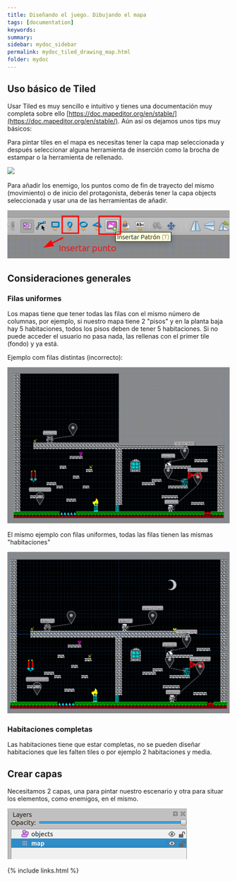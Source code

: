 ```yaml
---
title: Diseñando el juego. Dibujando el mapa
tags: [documentation]
keywords:
summary: 
sidebar: mydoc_sidebar
permalink: mydoc_tiled_drawing_map.html
folder: mydoc
---
```


## Uso básico de Tiled

Usar Tiled es muy sencillo e intuitivo y tienes una documentación muy completa sobre ello [https://doc.mapeditor.org/en/stable/](https://doc.mapeditor.org/en/stable/). Aún así os dejamos unos tips muy básicos:

Para pintar tiles en el mapa es necesitas tener la capa map seleccionada y después seleccionar alguna herramienta de inserción como la brocha de estampar o la herramienta de rellenado.

![](images/herramientas_añadir_tiles.png)

Para añadir los enemigo, los puntos como de fin de trayecto del mismo (movimiento) o de inicio del protagonista, deberás tener la capa objects seleccionada y usar una de las herramientas de añadir.

![](images/herramientas_insertar_en_cap_objects.png)

## Consideraciones generales

### Filas uniformes

Los mapas tiene que tener todas las filas con el mismo número de columnas, por ejemplo, si nuestro mapa tiene 2 "pisos" y en la planta baja hay 5 habitaciones, todos los pisos deben de tener 5 habitaciones. Si no puede acceder el usuario no pasa nada, las rellenas con el primer tile (fondo) y ya está.

Ejemplo com filas distintas (incorrecto):

![](images/mapa_filas_distintas.png)

El mismo ejemplo con filas uniformes, todas las filas tienen las mismas "habitaciones"

![](images/mapa_filas_iguales.png)

### Habitaciones completas

Las habitaciones tiene que estar completas, no se pueden diseñar habitaciones que les falten tiles o por ejemplo 2 habitaciones y media.

## Crear capas

Necesitamos 2 capas, una para pintar nuestro escenario y otra para situar los elementos, como enemigos, en el mismo.

![](./images/layers.png)

{% include links.html %}

